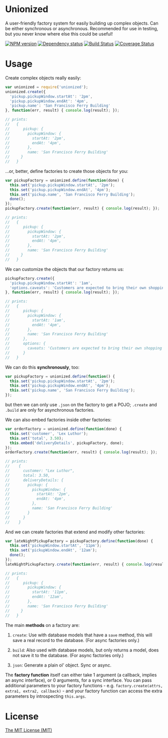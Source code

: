 # Unionized

A user-friendly factory system for easily building up complex objects.
Can be either synchronous or asynchronous.
Recommended for use in testing, but you never know where else this could be useful!

[![NPM version](https://badge.fury.io/js/unionized.png)](http://badge.fury.io/js/unionized)
[![Dependency status](https://david-dm.org/goodeggs/unionized.png)](https://david-dm.org/goodeggs/unionized)
[![Build Status](https://travis-ci.org/goodeggs/unionized.png)](https://travis-ci.org/goodeggs/unionized)
[![Coverage Status](https://coveralls.io/repos/goodeggs/unionized/badge.png?branch=master)](https://coveralls.io/r/goodeggs/unionized?branch=master)

# Usage

Create complex objects really easily:

```javascript
var unionized = require('unionized');
unionized.create({
  'pickup.pickupWindow.startAt': '2pm',
  'pickup.pickupWindow.endAt': '4pm',
  'pickup.name': 'San Francisco Ferry Building'
}, function(err, result) { console.log(result); });

// prints:
//   {
//      pickup: {
//        pickupWindow: {
//          startAt: '2pm',
//          endAt: '4pm',
//        },
//        name: 'San Francisco Ferry Building'
//     }
//   }
```

...or, better, define factories to create those objects for you:

```javascript
var pickupFactory = unionized.define(function(done) {
  this.set('pickup.pickupWindow.startAt', '2pm');
  this.set('pickup.pickupWindow.endAt', '4pm');
  this.set('pickup.name', 'San Francisco Ferry Building');
  done();
});
pickupFactory.create(function(err, result) { console.log(result); });

// prints:
//   {
//      pickup: {
//        pickupWindow: {
//          startAt: '2pm',
//          endAt: '4pm',
//        },
//        name: 'San Francisco Ferry Building'
//     }
//   }
```

We can customize the objects that our factory returns us:

```javascript
pickupFactory.create({
  'pickup.pickupWindow.startAt': '1am',
  'options.caveats': 'Customers are expected to bring their own shopping bags'
}, function(err, result) { console.log(result); });

// prints:
//   {
//      pickup: {
//        pickupWindow: {
//          startAt: '1am',
//          endAt: '4pm',
//        },
//        name: 'San Francisco Ferry Building'
//      },
//      options: {
//        caveats: 'Customers are expected to bring their own shopping bags'
//      }
//   }
```


We can do this **synchronously**, too:

```javascript
var pickupFactory = unionized.define(function() {
  this.set('pickup.pickupWindow.startAt', '2pm');
  this.set('pickup.pickupWindow.endAt', '4pm');
  this.set('pickup.name', 'San Francisco Ferry Building');
});
```

but then we can only use `.json` on the factory to get a POJO; `.create` and `.build` are
only for asynchronous factories.



We can also embed factories inside other factories:

```javascript
var orderFactory = unionized.define(function(done) {
  this.set('customer', 'Lex Luthor');
  this.set('total', 3.50);
  this.embed('deliveryDetails', pickupFactory, done);
});
orderFactory.create(function(err, result) { console.log(result); });

// prints:
//    {
//      customer: "Lex Luthor",
//      total: 3.50,
//      deliveryDetails: {
//        pickup: {
//          pickupWindow: {
//            startAt: '2pm',
//            endAt: '4pm',
//          },
//          name: 'San Francisco Ferry Building'
//        }
//      }
//    }
```

And we can create factories that extend and modify other factories:

```javascript
var lateNightPickupFactory = pickupFactory.define(function(done) {
  this.set('pickupWindow.startAt', '11pm');
  this.set('pickupWindow.endAt', '12am');
  done();
});
lateNightPickupFactory.create(function(err, result) { console.log(result); });

// prints:
//   {
//      pickup: {
//        pickupWindow: {
//          startAt: '11pm',
//          endAt: '12am',
//        },
//        name: 'San Francisco Ferry Building'
//     }
//   }

```


The main **methods** on a factory are:
 
1. `create`: Use with database models that have a `save` method, this will save a real record to the database.
  (For async factories only.)
    
2. `build`: Also used with database models, but only returns a model, does not save it to the database.
  (For async factories only.)

3. `json`: Generate a plain ol' object. Sync or async.


The **factory function** itself can either take 1 argument (a callback, implies an async interface),
or 0 arguments, for a sync interface.
You can pass additional parameters to your factory functions - e.g. `factory.create(attrs, extra1, extra2, callback)` -
and your factory function can access the extra parameters by introspecting `this.args`.


# License

[The MIT License (MIT)](https://github.com/goodeggs/unionized/blob/master/LICENSE)

